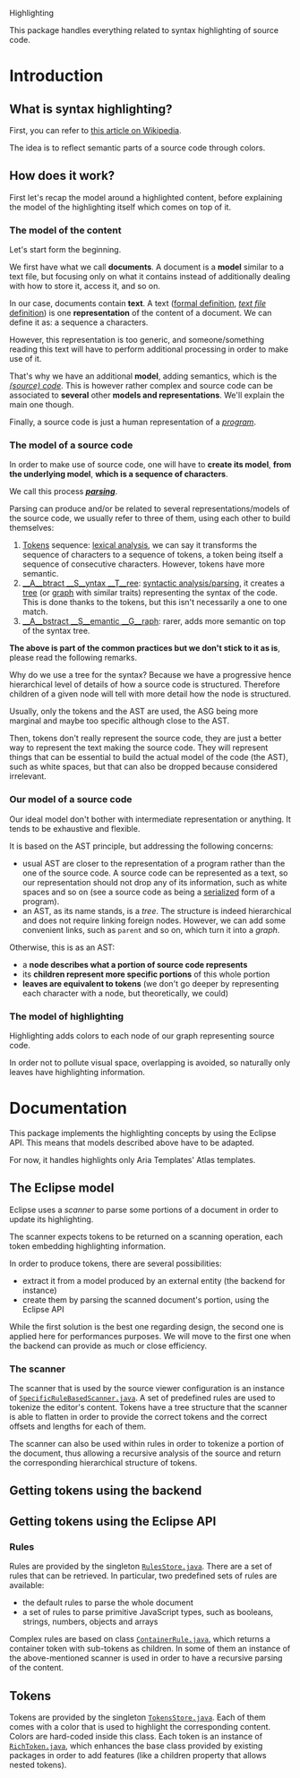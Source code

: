Highlighting



This package handles everything related to syntax highlighting of source code.





# Introduction

## What is syntax highlighting?

First, you can refer to [this article on Wikipedia](http://en.wikipedia.org/wiki/Syntax_highlighting).

The idea is to reflect semantic parts of a source code through colors.

## How does it work?

First let's recap the model around a highlighted content, before explaining the model of the highlighting itself which comes on top of it.

### The model of the content

Let's start form the beginning.

We first have what we call __documents__. A document is a __model__ similar to a text file, but focusing only on what it contains instead of additionally dealing with how to store it, access it, and so on.

In our case, documents contain __text__. A text ([formal definition](https://en.wikipedia.org/wiki/Text_(literary_theory)), [_text file_ definition](https://en.wikipedia.org/wiki/Text_file)) is one __representation__ of the content of a document. We can define it as: a sequence a characters.

However, this representation is too generic, and someone/something reading this text will have to perform additional processing in order to make use of it.

That's why we have an additional __model__, adding semantics, which is the [_(source) code_](https://en.wikipedia.org/wiki/Source_code). This is however rather complex and source code can be associated to __several__ other __models and representations__. We'll explain the main one though.

Finally, a source code is just a human representation of a [_program_](https://en.wikipedia.org/wiki/Computer_program).

### The model of a source code

In order to make use of source code, one will have to __create its model__, __from the underlying model__, __which is a sequence of characters__.

We call this process [___parsing___](https://en.wikipedia.org/wiki/Parsing).

Parsing can produce and/or be related to several representations/models of the source code, we usually refer to three of them, using each other to build themselves: 

1. [Tokens](https://en.wikipedia.org/wiki/Lexical_analysis#Token) sequence: [lexical analysis](https://en.wikipedia.org/wiki/Lexical_analysis#Token), we can say it transforms the sequence of characters to a sequence of tokens, a token being itself a sequence of consecutive characters. However, tokens have more semantic.
2. [__A__btract __S__yntax __T__ree](https://en.wikipedia.org/wiki/Abstract_syntax_tree): [syntactic analysis/parsing](https://en.wikipedia.org/wiki/Parsing), it creates a [tree](https://en.wikipedia.org/wiki/Tree_%28graph_theory%29) (or [graph](https://en.wikipedia.org/wiki/Graph_theory) with similar traits) representing the syntax of the code. This is done thanks to the tokens, but this isn't necessarily a one to one match.
3. [__A__bstract __S__emantic __G__raph](https://en.wikipedia.org/wiki/Abstract_semantic_graph): rarer, adds more semantic on top of the syntax tree.

__The above is part of the common practices but we don't stick to it as is__, please read the following remarks.

Why do we use a tree for the syntax? Because we have a progressive hence hierarchical level of details of how a source code is structured. Therefore children of a given node will tell with more detail how the node is structured.

Usually, only the tokens and the AST are used, the ASG being more marginal and maybe too specific although close to the AST.

Then, tokens don't really represent the source code, they are just a better way to represent the text making the source code. They will represent things that can be essential to build the actual model of the code (the AST), such as white spaces, but that can also be dropped because considered irrelevant.

### Our model of a source code

Our ideal model don't bother with intermediate representation or anything. It tends to be exhaustive and flexible.

It is based on the AST principle, but addressing the following concerns: 

- usual AST are closer to the representation of a program rather than the one of the source code. A source code can be represented as a text, so our representation should not drop any of its information, such as white spaces and so on (see a source code as being a [serialized](https://en.wikipedia.org/wiki/Serialization) form of a program).
- an AST, as its name stands, is a _tree_. The structure is indeed hierarchical and does not require linking foreign nodes. However, we can add some convenient links, such as `parent` and so on, which turn it into a _graph_.

Otherwise, this is as an AST: 

- a __node describes what a portion of source code represents__
- its __children represent more specific portions__ of this whole portion
- __leaves are equivalent to tokens__ (we don't go deeper by representing each character with a node, but theoretically, we could)

### The model of highlighting

Highlighting adds colors to each node of our graph representing source code.

In order not to pollute visual space, overlapping is avoided, so naturally only leaves have highlighting information.





# Documentation

This package implements the highlighting concepts by using the Eclipse API. This means that models described above have to be adapted.

For now, it handles highlights only Aria Templates' Atlas templates.

## The Eclipse model

Eclipse uses a _scanner_ to parse some portions of a document in order to update its highlighting.

The scanner expects tokens to be returned on a scanning operation, each token embedding highlighting information.

In order to produce tokens, there are several possibilities: 

- extract it from a model produced by an external entity (the backend for instance)
- create them by parsing the scanned document's portion, using the Eclipse API

While the first solution is the best one regarding design, the second one is applied here for performances purposes. We will move to the first one when the backend can provide as much or close efficiency.

### The scanner

The scanner that is used by the source viewer configuration is an instance of [`SpecificRuleBasedScanner.java`](./SpecificRuleBasedScanner.java). A set of predefined rules are used to tokenize the editor's content.
Tokens have a tree structure that the scanner is able to flatten in order to provide the correct tokens and the correct offsets and lengths for each of them.

The scanner can also be used within rules in order to tokenize a portion of the document, thus allowing a recursive analysis of the source and return the corresponding hierarchical structure of tokens.

## Getting tokens using the backend

## Getting tokens using the Eclipse API

### Rules

Rules are provided by the singleton [`RulesStore.java`](./RulesStore.java). There are a set of rules that can be retrieved. In particular, two predefined sets of rules are available:

- the default rules to parse the whole document
- a set of rules to parse primitive JavaScript types, such as booleans, strings, numbers, objects and arrays

Complex rules are based on class  [`ContainerRule.java`](./ContainerRule.java), which returns a container token with sub-tokens as children. In some of them an instance of the above-mentioned scanner is used in order to have a recursive parsing of the content.

## Tokens

Tokens are provided by the singleton [`TokensStore.java`](./TokensStore.java). Each of them comes with a color that is used to highlight the corresponding content. Colors are hard-coded inside this class.
Each token is an instance of [`RichToken.java`](./RichToken.java), which enhances the base class provided by existing packages in order to add features (like a children property that allows nested tokens).
